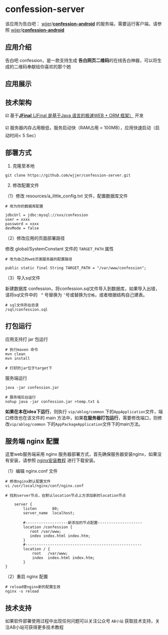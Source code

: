 # confession-server

该应用为告白吧： [wjjer](https://github.com/wjjer)/**[confession-android](https://github.com/wjjer/confession-android)** 的服务端，需要运行客户端，请参照 [wjjer](https://github.com/wjjer)/**[confession-android](https://github.com/wjjer/confession-android)**




## 应用介绍

告白吧 confession，是一款支持生成 **告白网页二维码**的在线告白神器，可以将生成的二维码奉献给你喜欢的那个她



## 应用展示



## 技术架构

:ballot_box_with_check: 基于[**JFinal** (JFinal 是基于Java 语言的极速WEB + ORM 框架）](https://gitee.com/jfinal/jfinal) 开发

:ballot_box_with_check: 服务器内存占用极低，服务启动快（RAM占用 < 100MB），应用快速启动（启动时间< 5 Sec）



## 部署方式



1. 克隆至本地

~~~shell
git clone https://github.com/wjjer/confession-server.git
~~~



2. 修改配置文件

（1）修改 resources/a_little_config.txt 文件，配置数据库文件

~~~shell
# 改为你的数据库配置 

jdbcUrl = jdbc:mysql://xxx/confession
user = xxxx
password = xxxx
devMode = false
~~~



（2）修改应用的页面部署路径

修改 global/SystemConstant 文件的 `TARGET_PATH` 属性

~~~shell
# 改为自己的web页面服务器的配置路径

public static final String TARGET_PATH = "/var/www/confession";
~~~



（3）导入sql文件

新建数据库 confession，将confession.sql文件导入到数据库，如果导入出错，请将sql文件中的 ` “` 号替换为 `‘`号或替换为`空格`，或者根据结构自己建表。

~~~shell
# sql文件所在目录
/sql/confession.sql
~~~





## 打包运行

应用支持打 jar 包运行

~~~shell
# 执行maven 命令
mvn clean
mvn install

# 打好的jar位于target下
~~~



服务端运行

~~~shell
java -jar confession.jar

# 服务端后台运行
nohup java -jar confession.jar >temp.txt &
~~~



**如果在本在idea下运行**，则执行 `vip/ablog/common` 下的`AppApplication`文件，端口修改也在该文件的 main 方法中，如果**在服务器打包运行**，需要修改端口，则修改`vip/ablog/common` 下的`AppPackageApplication`文件下的main方法。



## 服务端 nginx 配置

这里web服务端采用 nginx 服务器部署方式，首先确保服务器安装nginx，如果没有安装，请参照 [nginx安装教程]() 进行下载安装。

（1）编辑 nginx.conf 文件

~~~shell
# 修改nginx默认配置文件
vi /usr/local/nginx/conf/nginx.conf

# 找到server节点，在默认location节点上方添加新的location节点

    server {
        listen       80;
        server_name  localhost;
        
        #-------------------新添加的节点配置--------------------
        location /confession {
           root /var/www;
           index index.html index.htm;
        }
		#----------------------------------------------------
        location / {
            root   /var/www;
            index  index.html index.htm;
        }
}
~~~



（2）重启 nginx 配置

~~~shell
# reload使nginx新的配置生效
nginx -s reload
~~~

## 技术支持

如果软件部署使用过程中出现任何问题可以关注公众号 `AB小站` 获取技术支持，关注AB小站可获得更多技术教程
